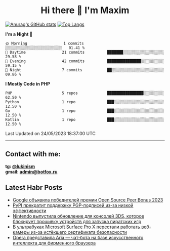 ## <h1 align="center">Hi there 👋 I'm Maxim</h1>

[![Anurag's GitHub stats](https://github-readme-stats.vercel.app/api?username=lukinism)](https://github.com/anuraghazra/github-readme-stats) [![Top Langs](https://github-readme-stats.vercel.app/api/top-langs/?username=lukinism)](https://github.com/anuraghazra/github-readme-stats)

<!--START_SECTION:waka-->
**I'm a Night 🦉** 

```text
🌞 Morning                1 commits           ░░░░░░░░░░░░░░░░░░░░░░░░░   01.41 % 
🌆 Daytime                21 commits          ███████░░░░░░░░░░░░░░░░░░   29.58 % 
🌃 Evening                42 commits          ███████████████░░░░░░░░░░   59.15 % 
🌙 Night                  7 commits           ██░░░░░░░░░░░░░░░░░░░░░░░   09.86 % 
```


**I Mostly Code in PHP** 

```text
PHP                      5 repos             ████████████████░░░░░░░░░   62.50 % 
Python                   1 repo              ███░░░░░░░░░░░░░░░░░░░░░░   12.50 % 
Go                       1 repo              ███░░░░░░░░░░░░░░░░░░░░░░   12.50 % 
Kotlin                   1 repo              ███░░░░░░░░░░░░░░░░░░░░░░   12.50 % 
```




 Last Updated on 24/05/2023 18:37:00 UTC
<!--END_SECTION:waka-->
___
## Contact with me:
**tg: [@lukinism](https://t.me/lukinism)  
gmail: admin@botfox.ru**

## Latest Habr Posts
<!-- BLOG-POST-LIST:START -->
- [Google объявила победителей премии Open Source Peer Bonus 2023](https://habr.com/ru/news/737434/)
- [PyPI прекратит поддержку PGP-подписей из-за низкой эффективности](https://habr.com/ru/news/737430/)
- [Nintendo выпустила обновление для консолей 3DS, которое блокирует прошивку устройств для запуска пиратских игр](https://habr.com/ru/news/737400/)
- [В ультрабуках Microsoft Surface Pro X перестали работать веб-камеры из-за истёкшего сертификата безопасности](https://habr.com/ru/news/737396/)
- [Opera представила Aria — чат-бота на базе искусственного интеллекта для фирменного браузера](https://habr.com/ru/news/737390/)
<!-- BLOG-POST-LIST:END -->
